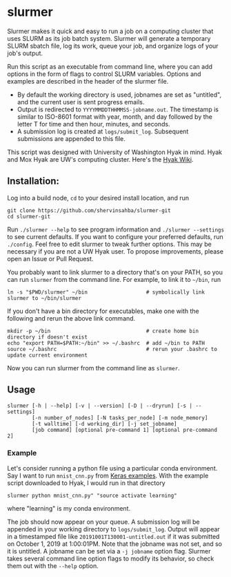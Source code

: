 # slurmer

Slurmer makes it quick and easy to run a job on a computing cluster that uses SLURM as its job batch system. Slurmer will generate a temporary SLURM sbatch file, log its work, queue your job, and organize logs of your job's output.

Run this script as an executable from command line, where you can add options in the form of flags to control SLURM variables. Options and examples are described in the header of the slurmer file.

- By default the working directory is used, jobnames are set as "untitled", and the current user is sent progress emails. 
- Output is redirected to `YYYYMMDDTHHMMSS-jobname.out`. The timestamp is similar to ISO-8601 format with year, month, and day followed by the letter T for time and then hour, minutes, and seconds. 
- A submission log is created at `logs/submit_log`. Subsequent submissions are appended to this file.


This script was designed with University of Washington Hyak in mind. Hyak and Mox Hyak are UW's computing cluster. Here's the [Hyak Wiki](https://wiki.cac.washington.edu/display/hyakusers/WIKI+for+Hyak+users).



## Installation:
Log into a build node, `cd` to your desired install location, and run 

```
git clone https://github.com/shervinsahba/slurmer-git
cd slurmer-git
```

Run `./slurmer --help` to see program information and `./slurmer --settings` to see
current defaults. If you want to configure your preferred defaults, run `./config`. Feel free to edit slurmer to tweak further options. This may be necessary if you are not a UW Hyak user. To propose improvements, please open an Issue or Pull Request.


You probably want to link slurmer to a directory that's on your PATH, so you can
run `slurmer` from the command line. For example, to link it to `~/bin`, run

```
ln -s "$PWD/slurmer" ~/bin                   # symbolically link slurmer to ~/bin/slurmer  
```

If you don't have a bin directory for executables, make one with the following and rerun the above link command.
```
mkdir -p ~/bin                               # create home bin directory if doesn't exist
echo "export PATH=$PATH:~/bin" >> ~/.bashrc  # add ~/bin to PATH
source ~/.bashrc                             # rerun your .bashrc to update current environment
```

Now you can run slurmer from the command line as `slurmer`.



## Usage
```
slurmer [-h | --help] [-v | --version] [-D | --dryrun] [-s | --settings]
        [-n number_of_nodes] [-N tasks_per_node] [-m node_memory]  
        [-t walltime] [-d working_dir] [-j set_jobname]
        [job command] [optional pre-command 1] [optional pre-command 2]
```


### Example
Let's consider running a python file using a particular conda environment.
Say I want to run `mnist_cnn.py` from [Keras examples](https://github.com/keras-team/keras/tree/master/examples). 
With the example script downloaded to Hyak, I would run in that directory

```
slurmer python mnist_cnn.py" "source activate learning"
```

where "learning" is my conda environment. 

The job should now appear on your queue. A submission log will be appended in your working directory to `logs/submit_log`. Output will appear in a timestamped file like `20191001T130001-untitled.out` if it was submitted on October 1, 2019 at 1:00:01PM. Note that the jobname was not set, and so it is untitled. A jobname can be set via a `-j jobname` option flag. Slurmer takes several command line option flags to modify its behavior, so check them out with the `--help` option.
